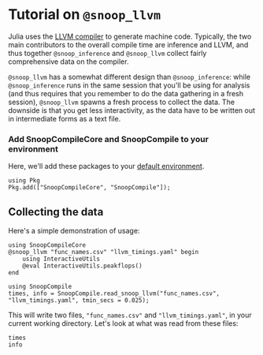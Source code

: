 # Tutorial on `@snoop_llvm`

Julia uses the [LLVM compiler](https://llvm.org/) to generate machine code. Typically, the two main contributors to the overall compile time are inference and LLVM, and thus together `@snoop_inference` and `@snoop_llvm` collect fairly comprehensive data on the compiler.

`@snoop_llvm` has a somewhat different design than `@snoop_inference`: while `@snoop_inference` runs in the same session that you'll be using for analysis (and thus requires that you remember to do the data gathering in a fresh session), `@snoop_llvm` spawns a fresh process to collect the data. The downside is that you get less interactivity, as the data have to be written out in intermediate forms as a text file.

### Add SnoopCompileCore and SnoopCompile to your environment

Here, we'll add these packages to your [default environment](https://pkgdocs.julialang.org/v1/environments/).

```
using Pkg
Pkg.add(["SnoopCompileCore", "SnoopCompile"]);
```

## Collecting the data

Here's a simple demonstration of usage:

```@repl tutorial-llvm
using SnoopCompileCore
@snoop_llvm "func_names.csv" "llvm_timings.yaml" begin
    using InteractiveUtils
    @eval InteractiveUtils.peakflops()
end

using SnoopCompile
times, info = SnoopCompile.read_snoop_llvm("func_names.csv", "llvm_timings.yaml", tmin_secs = 0.025);
```

This will write two files, `"func_names.csv"` and `"llvm_timings.yaml"`, in your current working directory. Let's look at what was read from these files:

```@repl tutorial-llvm
times
info
```

